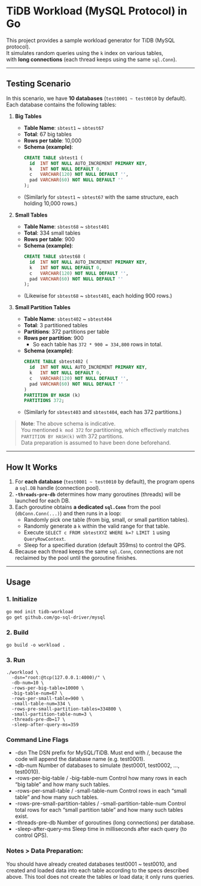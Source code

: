 # TiDB Workload (MySQL Protocol) in Go

This project provides a sample workload generator for TiDB (MySQL protocol).  
It simulates random queries using the `k` index on various tables,  
with **long connections** (each thread keeps using the same `sql.Conn`).

---

## Testing Scenario

In this scenario, we have **10 databases** (`test0001 ~ test0010` by default).  
Each database contains the following tables:

1. **Big Tables**  
   - **Table Name**: `sbtest1` ~ `sbtest67`  
   - **Total**: 67 big tables  
   - **Rows per table**: 10,000  
   - **Schema (example)**:
     ```sql
     CREATE TABLE sbtest1 (
       id  INT NOT NULL AUTO_INCREMENT PRIMARY KEY,
       k   INT NOT NULL DEFAULT 0,
       c   VARCHAR(120) NOT NULL DEFAULT '',
       pad VARCHAR(60) NOT NULL DEFAULT ''
     );
     ```
   - (Similarly for `sbtest1` ~ `sbtest67` with the same structure, each holding 10,000 rows.)

2. **Small Tables**  
   - **Table Name**: `sbtest68` ~ `sbtest401`  
   - **Total**: 334 small tables  
   - **Rows per table**: 900  
   - **Schema (example)**:
     ```sql
     CREATE TABLE sbtest68 (
       id  INT NOT NULL AUTO_INCREMENT PRIMARY KEY,
       k   INT NOT NULL DEFAULT 0,
       c   VARCHAR(120) NOT NULL DEFAULT '',
       pad VARCHAR(60) NOT NULL DEFAULT ''
     );
     ```
   - (Likewise for `sbtest68` ~ `sbtest401`, each holding 900 rows.)

3. **Small Partition Tables**  
   - **Table Name**: `sbtest402` ~ `sbtest404`  
   - **Total**: 3 partitioned tables  
   - **Partitions**: 372 partitions per table  
   - **Rows per partition**: 900  
     - So each table has `372 * 900 = 334,800` rows in total.  
   - **Schema (example)**:
     ```sql
     CREATE TABLE sbtest402 (
       id  INT NOT NULL AUTO_INCREMENT PRIMARY KEY,
       k   INT NOT NULL DEFAULT 0,
       c   VARCHAR(120) NOT NULL DEFAULT '',
       pad VARCHAR(60) NOT NULL DEFAULT ''
     )
     PARTITION BY HASH (k)
     PARTITIONS 372;
     ```
   - (Similarly for `sbtest403` and `sbtest404`, each has 372 partitions.)

> **Note**: The above schema is indicative.  
> You mentioned `k mod 372` for partitioning, which effectively matches `PARTITION BY HASH(k)` with 372 partitions.  
> Data preparation is assumed to have been done beforehand.

---

## How It Works

1. For **each database** (`test0001 ~ test0010` by default), the program opens a `sql.DB` handle (connection pool).  
2. **`-threads-pre-db`** determines how many goroutines (threads) will be launched for each DB.  
3. Each goroutine obtains **a dedicated `sql.Conn`** from the pool (`dbConn.Conn(...)`) and then runs in a loop:  
   - Randomly pick one table (from big, small, or small partition tables).  
   - Randomly generate a `k` within the valid range for that table.  
   - Execute `SELECT c FROM sbtestXYZ WHERE k=? LIMIT 1` using `QueryRowContext`.  
   - Sleep for a specified duration (default 359ms) to control the QPS.  
4. Because each thread keeps the same `sql.Conn`, connections are not reclaimed by the pool until the goroutine finishes.

---

## Usage

### 1. Initialize

```bash
go mod init tidb-workload
go get github.com/go-sql-driver/mysql
```

### 2. Build
```
go build -o workload .
```

### 3. Run
```
./workload \
  -dsn="root:@tcp(127.0.0.1:4000)/" \
  -db-num=10 \
  -rows-per-big-table=10000 \
  -big-table-num=67 \
  -rows-per-small-table=900 \
  -small-table-num=334 \
  -rows-pre-small-partition-tables=334800 \
  -small-partition-table-num=3 \
  -threads-pre-db=17 \
  -sleep-after-query-ms=359
```

### Command Line Flags

*	-dsn
The DSN prefix for MySQL/TiDB.
Must end with /, because the code will append the database name (e.g. test0001).
*	-db-num
Number of databases to simulate (test0001, test0002, …, test0010).
*	-rows-per-big-table / -big-table-num
Control how many rows in each “big table” and how many such tables.
*	-rows-per-small-table / -small-table-num
Control rows in each “small table” and how many such tables.
*	-rows-pre-small-partition-tables / -small-partition-table-num
Control total rows for each “small partition table” and how many such tables exist.
*	-threads-pre-db
Number of goroutines (long connections) per database.
*	-sleep-after-query-ms
Sleep time in milliseconds after each query (to control QPS).


### Notes > Data Preparation:
You should have already created databases test0001 ~ test0010,
and created and loaded data into each table according to the specs described above.
This tool does not create the tables or load data; it only runs queries.

